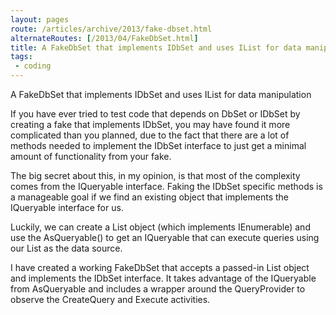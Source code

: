 ```yaml
---
layout: pages
route: /articles/archive/2013/fake-dbset.html
alternateRoutes: [/2013/04/FakeDbSet.html]
title: A FakeDbSet that implements IDbSet and uses IList for data manipulation 
tags:
 - coding
---
```

A FakeDbSet that implements IDbSet<T> and uses IList<T> for data manipulation

 If you have ever tried to test code that depends on DbSet<T> or IDbSet<T> by creating a fake that implements IDbSet<T>, you may have found it more complicated than you planned, due to the fact that there are a lot of methods needed to implement the IDbSet<T> interface to just get a minimal amount of functionality from your fake. 

The big secret about this, in my opinion, is that most of the complexity comes from the IQueryable<T> interface. Faking the IDbSet<T> specific methods is a manageable goal if we find an existing object that implements the IQueryable<T> interface for us. 

Luckily, we can create a List<T> object (which implements IEnumerable<T>) and use the AsQueryable<T>() to get an IQueryable<T> that can execute queries using our List<T> as the data source.

I have created a working FakeDbSet<T> that accepts a passed-in List<T> object and implements the IDbSet<T> interface. It takes advantage of the IQueryable<T> from AsQueryable<T> and includes a wrapper around the QueryProvider to observe the CreateQuery and Execute activities. 

<script src="https://gist.github.com/Grax32/5477058.js"></script>
